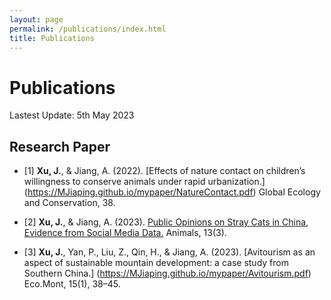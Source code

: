 ```yaml
---
layout: page
permalink: /publications/index.html
title: Publications
---
```


# Publications

Lastest Update: 5th May 2023&nbsp; 

## Research Paper


- [1] **Xu, J.**, & Jiang, A. (2022). [Effects of nature contact on children’s willingness to conserve animals under rapid urbanization.] (https://MJiaping.github.io/mypaper/NatureContact.pdf) Global Ecology and Conservation, 38. 

- [2] **Xu, J.**, & Jiang, A. (2023). [Public Opinions on Stray Cats in China, Evidence from Social Media Data.](https://MJiaping.github.io/mypaper/StrayCat.pdf) Animals, 13(3). 

- [3] **Xu, J.**, Yan, P., Liu, Z., Qin, H., & Jiang, A. (2023). [Avitourism as an aspect of sustainable mountain development: a case study from Southern China.] (https://MJiaping.github.io/mypaper/Avitourism.pdf) Eco.Mont, 15(1), 38–45. 


